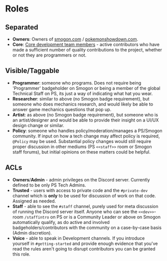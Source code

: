 # Roles

## Separated

- **Owners**: Owners of [smogon.com](https://smogon.com) / [pokemonshowdown.com](https://pokemonshowdown.com).
- **Core**: [Core development team members](https://github.com/orgs/smogon/people) - active contributors who have made a sufficient number of quality contributions to the project, whether or not they are programmers or not.

## Visible/Taggable

- **Programmer**: someone who programs. Does not require being 'Programmer' badgeholder on Smogon or being a member of the global Technical Staff on PS, its just a way of indicating what hat you wear.
- **Researcher**: similar to above (no Smogon badge requirement), but someone who does mechanics research, and would likely be able to answer game mechanics questions that pop up.
- **Artist**: as above (no Smogon badge requirement), but someone who is an artist/designer and would be able to provide their insight on a UI/UX design change or similar.
- **Policy**: someone who handles policy/moderation/manages a PS/Smogon community. If input on how a tech change may affect policy is required, `@Policy` may be used. Substantial policy changes would still require proper discussion in other mediums (PS `<<staff>>` room or Smogon staff forums), but initial opinions on these matters could be helpful.

## ACLs

- **Owners**/**Admin** - admin privileges on the Discord server. Currently defined to be only PS Tech Admins.
- **Trusted** - users with access to private code and the `#private-dev` channel which is **only** to be used for discussion of work on that code. Assigned as needed.
- **Staff** - able to see the `#staff` channel, purely used for meta discussion of running the Discord server itself. Anyone who can see the `<<dev>>`-room `/staffintro` on PS or is a Community Leader or above on Smogon automatically qualify, as do active and involved badgeholders/contributors with the community on a case-by-case basis (Admin discretion).
- **Voice** - able to speak in Development channels. If you introduce yourself in `#getting-started` and provide enough evidence that you've read the rules aren't going to disrupt contributors you can be granted this role. 
